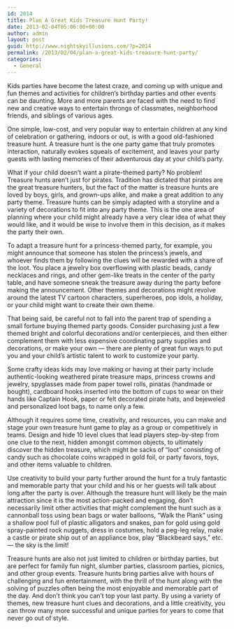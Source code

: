 ```yaml
---
id: 2014
title: Plan A Great Kids Treasure Hunt Party!
date: 2013-02-04T05:06:00+00:00
author: admin
layout: post
guid: http://www.nightskyillusions.com/?p=2014
permalink: /2013/02/04/plan-a-great-kids-treasure-hunt-party/
categories:
  - General
---
```

Kids parties have become the latest craze, and coming up with unique and fun themes and activities for children&#8217;s birthday parties and other events can be daunting. More and more parents are faced with the need to find new and creative ways to entertain throngs of classmates, neighborhood friends, and siblings of various ages.

One simple, low-cost, and very popular way to entertain children at any kind of celebration or gathering, indoors or out, is with a good old-fashioned treasure hunt. A treasure hunt is the one party game that truly promotes interaction, naturally evokes squeals of excitement, and leaves your party guests with lasting memories of their adventurous day at your child’s party.

What if your child doesn&#8217;t want a pirate-themed party? No problem! Treasure hunts aren’t just for pirates. Tradition has dictated that pirates are the great treasure hunters, but the fact of the matter is treasure hunts are loved by boys, girls, and grown-ups alike, and make a great addition to any party theme. Treasure hunts can be simply adapted with a storyline and a variety of decorations to fit into any party theme. This is the one area of planning where your child might already have a very clear idea of what they would like, and it would be wise to involve them in this decision, as it makes the party their own.

To adapt a treasure hunt for a princess-themed party, for example, you might announce that someone has stolen the princess&#8217;s jewels, and whoever finds them by following the clues will be rewarded with a share of the loot. You place a jewelry box overflowing with plastic beads, candy necklaces and rings, and other gem-like treats in the center of the party table, and have someone sneak the treasure away during the party before making the announcement. Other themes and decorations might revolve around the latest TV cartoon characters, superheroes, pop idols, a holiday, or your child might want to create their own theme.

That being said, be careful not to fall into the parent trap of spending a small fortune buying themed party goods. Consider purchasing just a few themed bright and colorful decorations and/or centerpieces, and then either complement them with less expensive coordinating party supplies and decorations, or make your own &#8212; there are plenty of great fun ways to put you and your child&#8217;s artistic talent to work to customize your party.

Some crafty ideas kids may love making or having at their party include authentic-looking weathered pirate treasure maps, princess crowns and jewelry, spyglasses made from paper towel rolls, pinatas (handmade or bought), cardboard hooks inserted into the bottom of cups to wear on their hands like Captain Hook, paper or felt decorated pirate hats, and bejeweled and personalized loot bags, to name only a few.

Although it requires some time, creativity, and resources, you can make and stage your own treasure hunt game to play as a group or competitively in teams. Design and hide 10 level clues that lead players step-by-step from one clue to the next, hidden amongst common objects, to ultimately discover the hidden treasure, which might be sacks of “loot” consisting of candy such as chocolate coins wrapped in gold foil, or party favors, toys, and other items valuable to children.

Use creativity to build your party further around the hunt for a truly fantastic and memorable party that your child and his or her guests will talk about long after the party is over. Although the treasure hunt will likely be the main attraction since it is the most action-packed and engaging, don&#8217;t necessarily limit other activities that might complement the hunt such as a cannonball toss using bean bags or water balloons, &#8220;Walk the Plank&#8221; using a shallow pool full of plastic alligators and snakes, pan for gold using gold spray-painted rock nuggets, dress in costumes, hold a peg-leg relay, make a castle or pirate ship out of an appliance box, play &#8220;Blackbeard says,&#8221; etc. &#8212; the sky is the limit!

Treasure hunts are also not just limited to children or birthday parties, but are perfect for family fun night, slumber parties, classroom parties, picnics, and other group events. Treasure hunts bring parties alive with hours of challenging and fun entertainment, with the thrill of the hunt along with the solving of puzzles often being the most enjoyable and memorable part of the day. And don&#8217;t think you can&#8217;t top your last party. By using a variety of themes, new treasure hunt clues and decorations, and a little creativity, you can throw many more successful and unique parties for years to come that never go out of style.